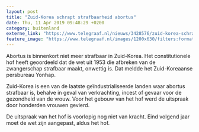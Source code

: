 ```yaml
---
layout: post
title: "Zuid-Korea schrapt strafbaarheid abortus"
date: Thu, 11 Apr 2019 09:48:29 +0200
category: buitenland
externe_link: "https://www.telegraaf.nl/nieuws/3428576/zuid-korea-schrapt-strafbaarheid-abortus"
feature_image: "https://www.telegraaf.nl/images/1200x630/filters:format(jpeg):quality(80)/cdn-kiosk-api.telegraaf.nl/40eeeeb2-5c2e-11e9-950a-02c309bc01c1.jpg"
---
```


<p class="intro">Abortus is binnenkort niet meer strafbaar in Zuid-Korea. Het constitutionele hof heeft geoordeeld dat de wet uit 1953 die afbreken van de zwangerschap strafbaar maakt, onwettig is. Dat meldde het Zuid-Koreaanse persbureau Yonhap.</p> <p>Zuid-Korea is een van de laatste geïndustrialiseerde landen waar abortus strafbaar is, behalve in geval van verkrachting, incest of gevaar voor de gezondheid van de vrouw. Voor het gebouw van het hof werd de uitspraak door honderden vrouwen gevierd.</p><p>De uitspraak van het hof is voorlopig nog niet van kracht. Eind volgend jaar moet de wet zijn aangepast, aldus het hof.</p>
